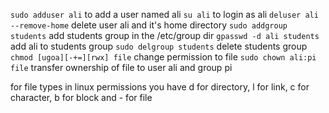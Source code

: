 `sudo adduser ali` to add a user named ali
`su ali` to login as ali
`deluser ali --remove-home` delete user ali and it's home directory
`sudo addgroup students` add students group in the /etc/group dir
`gpasswd -d ali students` add ali to students group
`sudo delgroup students` delete students group
`chmod [ugoa][-+=][rwx] file` change permission to file
`sudo chown ali:pi file` transfer ownership of file to user ali and group pi

for file types in linux permissions you have d for directory, l for link, c for character, b for block and - for file